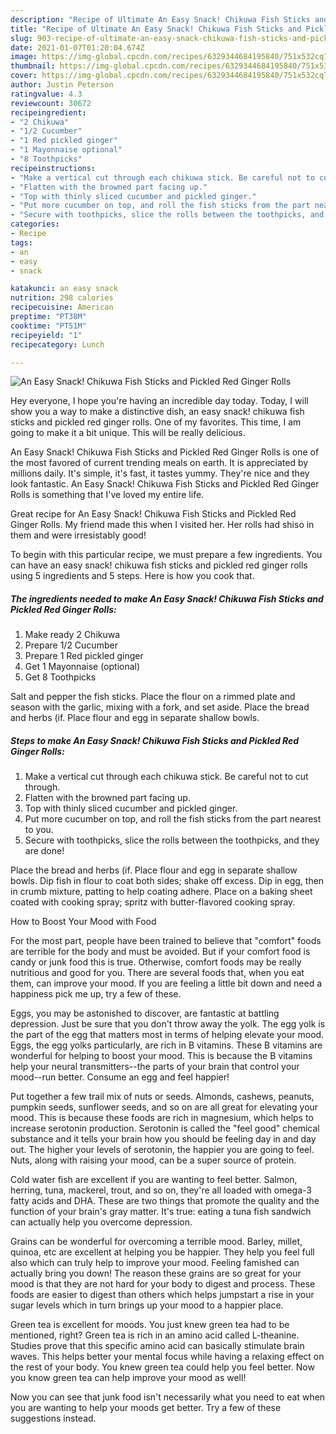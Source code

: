 ```yaml
---
description: "Recipe of Ultimate An Easy Snack! Chikuwa Fish Sticks and Pickled Red Ginger Rolls"
title: "Recipe of Ultimate An Easy Snack! Chikuwa Fish Sticks and Pickled Red Ginger Rolls"
slug: 903-recipe-of-ultimate-an-easy-snack-chikuwa-fish-sticks-and-pickled-red-ginger-rolls
date: 2021-01-07T01:20:04.674Z
image: https://img-global.cpcdn.com/recipes/6329344684195840/751x532cq70/an-easy-snack-chikuwa-fish-sticks-and-pickled-red-ginger-rolls-recipe-main-photo.jpg
thumbnail: https://img-global.cpcdn.com/recipes/6329344684195840/751x532cq70/an-easy-snack-chikuwa-fish-sticks-and-pickled-red-ginger-rolls-recipe-main-photo.jpg
cover: https://img-global.cpcdn.com/recipes/6329344684195840/751x532cq70/an-easy-snack-chikuwa-fish-sticks-and-pickled-red-ginger-rolls-recipe-main-photo.jpg
author: Justin Peterson
ratingvalue: 4.3
reviewcount: 30672
recipeingredient:
- "2 Chikuwa"
- "1/2 Cucumber"
- "1 Red pickled ginger"
- "1 Mayonnaise optional"
- "8 Toothpicks"
recipeinstructions:
- "Make a vertical cut through each chikuwa stick. Be careful not to cut through."
- "Flatten with the browned part facing up."
- "Top with thinly sliced cucumber and pickled ginger."
- "Put more cucumber on top, and roll the fish sticks from the part nearest to you."
- "Secure with toothpicks, slice the rolls between the toothpicks, and they are done!"
categories:
- Recipe
tags:
- an
- easy
- snack

katakunci: an easy snack 
nutrition: 298 calories
recipecuisine: American
preptime: "PT38M"
cooktime: "PT51M"
recipeyield: "1"
recipecategory: Lunch

---
```



![An Easy Snack! Chikuwa Fish Sticks and Pickled Red Ginger Rolls](https://img-global.cpcdn.com/recipes/6329344684195840/751x532cq70/an-easy-snack-chikuwa-fish-sticks-and-pickled-red-ginger-rolls-recipe-main-photo.jpg)

Hey everyone, I hope you're having an incredible day today. Today, I will show you a way to make a distinctive dish, an easy snack! chikuwa fish sticks and pickled red ginger rolls. One of my favorites. This time, I am going to make it a bit unique. This will be really delicious.

An Easy Snack! Chikuwa Fish Sticks and Pickled Red Ginger Rolls is one of the most favored of current trending meals on earth. It is appreciated by millions daily. It's simple, it's fast, it tastes yummy. They're nice and they look fantastic. An Easy Snack! Chikuwa Fish Sticks and Pickled Red Ginger Rolls is something that I've loved my entire life.

Great recipe for An Easy Snack! Chikuwa Fish Sticks and Pickled Red Ginger Rolls. My friend made this when I visited her. Her rolls had shiso in them and were irresistably good!


To begin with this particular recipe, we must prepare a few ingredients. You can have an easy snack! chikuwa fish sticks and pickled red ginger rolls using 5 ingredients and 5 steps. Here is how you cook that.

<!--inarticleads1-->

##### The ingredients needed to make An Easy Snack! Chikuwa Fish Sticks and Pickled Red Ginger Rolls:

1. Make ready 2 Chikuwa
1. Prepare 1/2 Cucumber
1. Prepare 1 Red pickled ginger
1. Get 1 Mayonnaise (optional)
1. Get 8 Toothpicks


Salt and pepper the fish sticks. Place the flour on a rimmed plate and season with the garlic, mixing with a fork, and set aside. Place the bread and herbs (if. Place flour and egg in separate shallow bowls. 

<!--inarticleads2-->

##### Steps to make An Easy Snack! Chikuwa Fish Sticks and Pickled Red Ginger Rolls:

1. Make a vertical cut through each chikuwa stick. Be careful not to cut through.
1. Flatten with the browned part facing up.
1. Top with thinly sliced cucumber and pickled ginger.
1. Put more cucumber on top, and roll the fish sticks from the part nearest to you.
1. Secure with toothpicks, slice the rolls between the toothpicks, and they are done!


Place the bread and herbs (if. Place flour and egg in separate shallow bowls. Dip fish in flour to coat both sides; shake off excess. Dip in egg, then in crumb mixture, patting to help coating adhere. Place on a baking sheet coated with cooking spray; spritz with butter-flavored cooking spray. 

How to Boost Your Mood with Food


For the most part, people have been trained to believe that "comfort" foods are terrible for the body and must be avoided. But if your comfort food is candy or junk food this is true. Otherwise, comfort foods may be really nutritious and good for you. There are several foods that, when you eat them, can improve your mood. If you are feeling a little bit down and need a happiness pick me up, try a few of these.

Eggs, you may be astonished to discover, are fantastic at battling depression. Just be sure that you don't throw away the yolk. The egg yolk is the part of the egg that matters most in terms of helping elevate your mood. Eggs, the egg yolks particularly, are rich in B vitamins. These B vitamins are wonderful for helping to boost your mood. This is because the B vitamins help your neural transmitters--the parts of your brain that control your mood--run better. Consume an egg and feel happier!

Put together a few trail mix of nuts or seeds. Almonds, cashews, peanuts, pumpkin seeds, sunflower seeds, and so on are all great for elevating your mood. This is because these foods are rich in magnesium, which helps to increase serotonin production. Serotonin is called the "feel good" chemical substance and it tells your brain how you should be feeling day in and day out. The higher your levels of serotonin, the happier you are going to feel. Nuts, along with raising your mood, can be a super source of protein.

Cold water fish are excellent if you are wanting to feel better. Salmon, herring, tuna, mackerel, trout, and so on, they're all loaded with omega-3 fatty acids and DHA. These are two things that promote the quality and the function of your brain's gray matter. It's true: eating a tuna fish sandwich can actually help you overcome depression. 

Grains can be wonderful for overcoming a terrible mood. Barley, millet, quinoa, etc are excellent at helping you be happier. They help you feel full also which can truly help to improve your mood. Feeling famished can actually bring you down! The reason these grains are so great for your mood is that they are not hard for your body to digest and process. These foods are easier to digest than others which helps jumpstart a rise in your sugar levels which in turn brings up your mood to a happier place.

Green tea is excellent for moods. You just knew green tea had to be mentioned, right? Green tea is rich in an amino acid called L-theanine. Studies prove that this specific amino acid can basically stimulate brain waves. This helps better your mental focus while having a relaxing effect on the rest of your body. You knew green tea could help you feel better. Now you know green tea can help improve your mood as well!

Now you can see that junk food isn't necessarily what you need to eat when you are wanting to help your moods get better. Try  a few  of  these  suggestions  instead.

